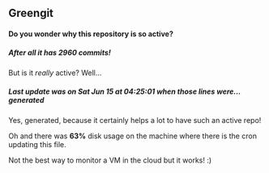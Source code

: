## Greengit

#### Do you wonder why this repository is so active?

##### After all it has 2960 commits!

But is it *really* active? Well...

##### Last update was on Sat Jun 15 at 04:25:01 when those lines were... generated

Yes, generated, because it certainly helps a lot to have such an active repo!

Oh and there was **63%** disk usage on the machine
where there is the cron updating this file.

Not the best way to monitor a VM in the cloud but it works! :)
